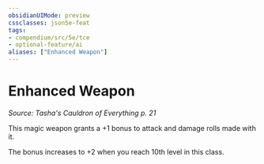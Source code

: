 ```yaml
---
obsidianUIMode: preview
cssclasses: json5e-feat
tags:
- compendium/src/5e/tce
- optional-feature/ai
aliases: ["Enhanced Weapon"]
---
```

# Enhanced Weapon
*Source: Tasha's Cauldron of Everything p. 21*  

This magic weapon grants a +1 bonus to attack and damage rolls made with it.

The bonus increases to +2 when you reach 10th level in this class.
